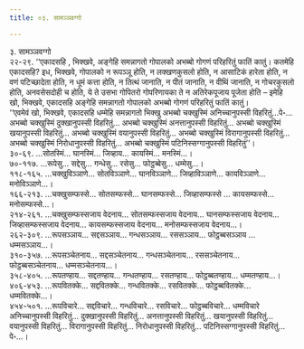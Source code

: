 ```yaml
---
title: ०३. सामञ्ञवग्गो

---
```

३. सामञ्ञवग्गो  
२२-२९. ‘‘एकादसहि , भिक्खवे, अङ्गेहि समन्नागतो गोपालको अभब्बो गोगणं परिहरितुं फातिं कातुं। कतमेहि एकादसहि? इध, भिक्खवे, गोपालको न रूपञ्ञू होति, न लक्खणकुसलो होति, न आसाटिकं हारेता होति, न वणं पटिच्छादेता होति, न धूमं कत्ता होति, न तित्थं जानाति, न पीतं जानाति, न वीथिं जानाति, न गोचरकुसलो होति, अनवसेसदोही च होति, ये ते उसभा गोपितरो गोपरिणायका ते न अतिरेकपूजाय पूजेता होति – इमेहि खो, भिक्खवे, एकादसहि अङ्गेहि समन्नागतो गोपालको अभब्बो गोगणं परिहरितुं फातिं कातुं।  
‘‘एवमेवं खो, भिक्खवे, एकादसहि धम्मेहि समन्नागतो भिक्खु अभब्बो चक्खुस्मिं अनिच्चानुपस्सी विहरितुं…पे॰… अभब्बो चक्खुस्मिं दुक्खानुपस्सी विहरितुं… अभब्बो चक्खुस्मिं अनत्तानुपस्सी विहरितुं… अभब्बो चक्खुस्मिं खयानुपस्सी विहरितुं… अभब्बो चक्खुस्मिं वयानुपस्सी विहरितुं… अभब्बो चक्खुस्मिं विरागानुपस्सी विहरितुं… अभब्बो चक्खुस्मिं निरोधानुपस्सी विहरितुं… अभब्बो चक्खुस्मिं पटिनिस्सग्गानुपस्सी विहरितुं’’।  
३०-६९. …सोतस्मिं… घानस्मिं… जिव्हाय… कायस्मिं… मनस्मिं…।  
७०-११७. …रूपेसु… सद्देसु… गन्धेसु… रसेसु… फोट्ठब्बेसु… धम्मेसु…।  
११८-१६५. …चक्खुविञ्ञाणे… सोतविञ्ञाणे… घानविञ्ञाणे… जिव्हाविञ्ञाणे… कायविञ्ञाणे… मनोविञ्ञाणे…।  
१६६-२१३. …चक्खुसम्फस्से… सोतसम्फस्से… घानसम्फस्से… जिव्हासम्फस्से … कायसम्फस्से… मनोसम्फस्से…।  
२१४-२६१. …चक्खुसम्फस्सजाय वेदनाय… सोतसम्फस्सजाय वेदनाय… घानसम्फस्सजाय वेदनाय… जिव्हासम्फस्सजाय वेदनाय… कायसम्फस्सजाय वेदनाय… मनोसम्फस्सजाय वेदनाय…।  
२६२-३०९. …रूपसञ्ञाय… सद्दसञ्ञाय… गन्धसञ्ञाय… रससञ्ञाय… फोट्ठब्बसञ्ञाय … धम्मसञ्ञाय…।  
३१०-३५७. …रूपसञ्चेतनाय… सद्दसञ्चेतनाय… गन्धसञ्चेतनाय… रससञ्चेतनाय… फोट्ठब्बसञ्चेतनाय… धम्मसञ्चेतनाय…।  
३५८-४०५. …रूपतण्हाय… सद्दतण्हाय… गन्धतण्हाय… रसतण्हाय… फोट्ठब्बतण्हाय… धम्मतण्हाय…।  
४०६-४५३. …रूपवितक्के… सद्दवितक्के… गन्धवितक्के… रसवितक्के… फोट्ठब्बवितक्के… धम्मवितक्के…।  
४५४-५०१. …रूपविचारे… सद्दविचारे… गन्धविचारे… रसविचारे… फोट्ठब्बविचारे… धम्मविचारे अनिच्चानुपस्सी विहरितुं… दुक्खानुपस्सी विहरितुं… अनत्तानुपस्सी विहरितुं… खयानुपस्सी विहरितुं… वयानुपस्सी विहरितुं… विरागानुपस्सी विहरितुं… निरोधानुपस्सी विहरितुं… पटिनिस्सग्गानुपस्सी विहरितुं…पे॰…।  